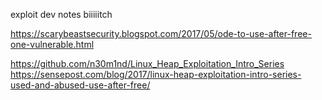 exploit dev notes biiiiitch

https://scarybeastsecurity.blogspot.com/2017/05/ode-to-use-after-free-one-vulnerable.html

https://github.com/n30m1nd/Linux_Heap_Exploitation_Intro_Series
https://sensepost.com/blog/2017/linux-heap-exploitation-intro-series-used-and-abused-use-after-free/
